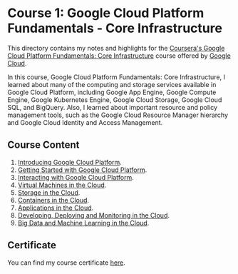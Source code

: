 # Course 1: Google Cloud Platform Fundamentals - Core Infrastructure

This directory contains my notes and highlights for the [Coursera's Google Cloud Platform Fundamentals: Core Infrastructure](https://www.coursera.org/learn/gcp-fundamentals) course offered by [Google Cloud](https://cloud.google.com/).

In this course, Google Cloud Platform Fundamentals: Core Infrastructure, I learned about many of the computing and storage services available in Google Cloud Platform, including Google App Engine, Google Compute Engine, Google Kubernetes Engine, Google Cloud Storage, Google Cloud SQL, and BigQuery. Also, I learned about important resource and policy management tools, such as the Google Cloud Resource Manager hierarchy and Google Cloud Identity and Access Management.

## Course Content

1. [Introducing Google Cloud Platform](./1-introducing-gcp.md).
2. [Getting Started with Google Cloud Platform](./2-getting-started-with-gcp.md).
3. [Interacting with Google Cloud Platform](./3-interacting-with-gcp.md).
4. [Virtual Machines in the Cloud](./4-vms-in-the-cloud.md).
5. [Storage in the Cloud](./5-storage-in-the-cloud.md).
6. [Containers in the Cloud](./6-containers-in-the-cloud.md).
7. [Applications in the Cloud](./7-applications-in-the-cloud.md).
8. [Developing, Deploying and Monitoring in the Cloud](./8-monitoring-in-the-cloud.md).
9. [Big Data and Machine Learning in the Cloud](./9-big-data-and-ml.md).

## Certificate

You can find my course certificate [here](./core-infrastructure-certificate.pdf).
